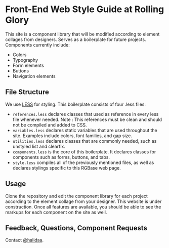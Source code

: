 # Front-End Web Style Guide at Rolling Glory

This site is a component library that will be modified according to element collages from designers. Serves as a boilerplate for future projects. Components currently include:
- Colors
- Typography
- Form elements
- Buttons
- Navigation elements

## File Structure
We use [LESS](https://lesscss.org) for styling. This boilerplate consists of four .less files:
- `references.less` declares classes that used as reference in every less file whenever needed. Note : This references must be clean and should not be compiled and added to CSS.
- `variables.less` declares static variables that are used throughout the site. Examples include colors, font families, and gap size.
- `utilities.less` declares classes that are commonly needed, such as unstyled list and clearfix.
- `components.less` is the core of this boilerplate. It declares classes for components such as forms, buttons, and tabs.
- `style.less` compiles all of the previously mentioned files, as well as declares stylings specific to this RGBase web page.


## Usage
Clone the repository and edit the component library for each project according to the element collage from your designer. This website is under construction. Once all features are available, you should be able to see the markups for each component on the site as well.

## Feedback, Questions, Component Requests
Contact [@halidaa](http://github.com/halidaa).
